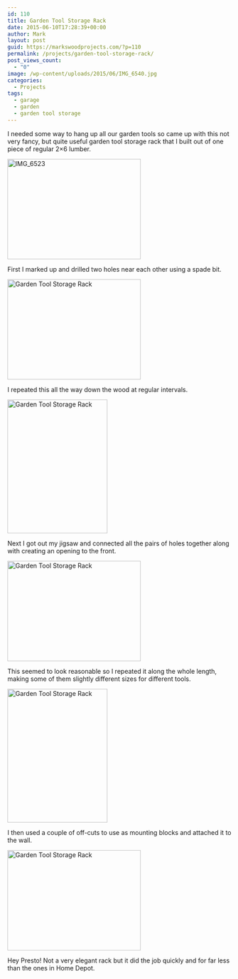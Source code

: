 ```yaml
---
id: 110
title: Garden Tool Storage Rack
date: 2015-06-10T17:28:39+00:00
author: Mark
layout: post
guid: https://markswoodprojects.com/?p=110
permalink: /projects/garden-tool-storage-rack/
post_views_count:
  - "0"
image: /wp-content/uploads/2015/06/IMG_6540.jpg
categories:
  - Projects
tags:
  - garage
  - garden
  - garden tool storage
---
```

I needed some way to hang up all our garden tools so came up with this not very fancy, but quite useful garden tool storage rack that I built out of one piece of regular 2&#215;6 lumber.

[<img class="alignnone wp-image-88 size-medium" src="https://markswoodprojects.com/wp-content/uploads/2015/06/IMG_6523-e1433985300418-300x225.jpg" alt="IMG_6523" width="300" height="225" />](https://markswoodprojects.com/wp-content/uploads/2015/06/IMG_6523.jpg)

First I marked up and drilled two holes near each other using a spade bit.

[<img class="alignnone wp-image-84 size-medium" src="https://markswoodprojects.com/wp-content/uploads/2015/06/IMG_6520-e1433985216858-300x225.jpg" alt="Garden Tool Storage Rack" width="300" height="225" srcset="https://markswoodprojects.com/wp-content/uploads/2015/06/IMG_6520-e1433985216858-300x225.jpg 300w, https://markswoodprojects.com/wp-content/uploads/2015/06/IMG_6520-e1433985216858.jpg 600w" sizes="(max-width: 300px) 100vw, 300px" />](https://markswoodprojects.com/wp-content/uploads/2015/06/IMG_6520.jpg)

I repeated this all the way down the wood at regular intervals.

[<img class="alignnone wp-image-85 size-medium" src="https://markswoodprojects.com/wp-content/uploads/2015/06/IMG_6522-225x300.jpg" alt="Garden Tool Storage Rack" width="225" height="300" />](https://markswoodprojects.com/wp-content/uploads/2015/06/IMG_6522.jpg)

Next I got out my jigsaw and connected all the pairs of holes together along with creating an opening to the front.

[<img class="alignnone wp-image-86 size-medium" src="https://markswoodprojects.com/wp-content/uploads/2015/06/IMG_6526-e1433985451778-300x225.jpg" alt="Garden Tool Storage Rack" width="300" height="225" srcset="https://markswoodprojects.com/wp-content/uploads/2015/06/IMG_6526-e1433985451778-300x225.jpg 300w, https://markswoodprojects.com/wp-content/uploads/2015/06/IMG_6526-e1433985451778.jpg 600w" sizes="(max-width: 300px) 100vw, 300px" />](https://markswoodprojects.com/wp-content/uploads/2015/06/IMG_6526-e1433985451778.jpg)

This seemed to look reasonable so I repeated it along the whole length, making some of them slightly different sizes for different tools.

[<img class="alignnone size-medium wp-image-91" src="https://markswoodprojects.com/wp-content/uploads/2015/06/IMG_6528-225x300.jpg" alt="Garden Tool Storage Rack" width="225" height="300" />](https://markswoodprojects.com/wp-content/uploads/2015/06/IMG_6528-e1433985362735.jpg)

I then used a couple of off-cuts to use as mounting blocks and attached it to the wall. 

[<img class="alignnone size-medium wp-image-90" src="https://markswoodprojects.com/wp-content/uploads/2015/06/IMG_6540-300x225.jpg" alt="Garden Tool Storage Rack" width="300" height="225" srcset="https://markswoodprojects.com/wp-content/uploads/2015/06/IMG_6540-300x225.jpg 300w, https://markswoodprojects.com/wp-content/uploads/2015/06/IMG_6540-1024x768.jpg 1024w, https://markswoodprojects.com/wp-content/uploads/2015/06/IMG_6540.jpg 1200w" sizes="(max-width: 300px) 100vw, 300px" />](https://markswoodprojects.com/wp-content/uploads/2015/06/IMG_6540.jpg)

Hey Presto! Not a very elegant rack but it did the job quickly and for far less than the ones in Home Depot.